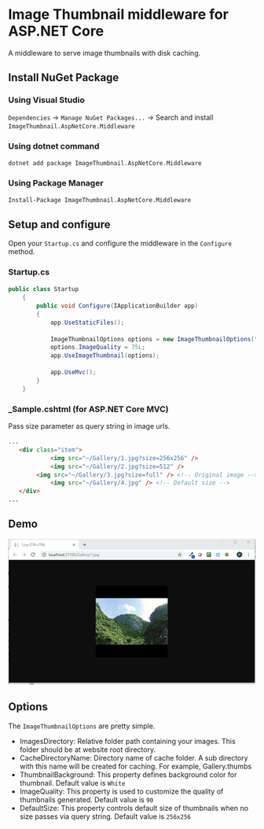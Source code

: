 
# Image Thumbnail middleware for ASP.NET Core
A middleware to serve image thumbnails with disk caching. 

## Install NuGet Package
### Using Visual Studio
`Dependencies` -> `Manage NuGet Packages...` -> Search and install `ImageThumbnail.AspNetCore.Middleware` 

### Using dotnet command
```
dotnet add package ImageThumbnail.AspNetCore.Middleware
```

### Using Package Manager
```
Install-Package ImageThumbnail.AspNetCore.Middleware
```

## Setup and configure 

Open your `Startup.cs` and configure the middleware in the `Configure` method.

### Startup.cs

```csharp
public class Startup
    {
        public void Configure(IApplicationBuilder app)
        {
            app.UseStaticFiles();
    		
    		ImageThumbnailOptions options = new ImageThumbnailOptions("Gallery", "Thumbnails");
    		options.ImageQuality = 75L;
    		app.UseImageThumbnail(options);
    
            app.UseMvc();
        }
    }
```


### _Sample.cshtml (for ASP.NET Core MVC)
Pass size parameter as query string in image urls. 
```html
...
   <div class="item">
            <img src="~/Gallery/1.jpg?size=256x256" />
            <img src="~/Gallery/2.jpg?size=512" />
	    <img src="~/Gallery/3.jpg?size=full" /> <!-- Original image -->
            <img src="~/Gallery/4.jpg" /> <!-- Default size -->
   </div>
...
```
## Demo

![alt text](screenshots/demo2.gif)

## Options

The `ImageThumbnailOptions` are pretty simple.

* ImagesDirectory: Relative folder path containing your images. This folder should be at website root directory.
* CacheDirectoryName: Directory name of cache folder. A sub directory with this name will be created for caching. For example, Gallery\.thumbs
* ThumbnailBackground: This property defines background color for thumbnail. Default value is `White`
* ImageQuality: This property is used to customize the quality of thumbnails generated. Default value is `90`
* DefaultSize: This property controls default size of thumbnails when no size passes via query string. Default value is `256x256` 
